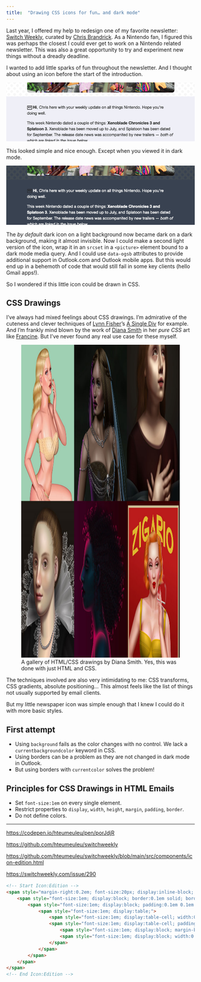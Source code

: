 ```yaml
---
title:  "Drawing CSS icons for fun… and dark mode"
---
```


Last year, I offered my help to redesign one of my favorite newsletter: [Switch Weekly](https://switchweekly.com/), curated by [Chris Brandrick](https://mastodon.social/@brandrick). As a Nintendo fan, I figured this was perhaps the closest I could ever get to work on a Nintendo related newsletter. This was also a great opportunity to try and experiment new things without a dreadly deadline.

I wanted to add little sparks of fun throughout the newsletter. And I thought about using an icon before the start of the introduction.

![A screenshot of the newsletter intro with a newspaper icon right before the text.](/uploads/2023/02/switch-weekly-icon.png)

This looked simple and nice enough. Except when you viewed it in dark mode.

![The same screenshot as before but now in dark mode. The dark outlined icon is now dark on a dark background.](/uploads/2023/02/switch-weekly-icon-buggy.png)

The *by default* dark icon on a light background now became dark on a dark background, making it almost invisible. Now I could make a second light version of the icon, wrap it in an `srcset` in a `<picture>` element bound to a dark mode media query. And I could use `data-ogsb` attributes to provide additional support in Outlook.com and Outlook mobile apps. But this would end up in a behemoth of code that would still fail in some key clients (hello Gmail apps!).

So I wondered if this little icon could be drawn in CSS.

## CSS Drawings

I’ve always had mixed feelings about CSS drawings. I’m admirative of the cuteness and clever techniques of [Lynn Fisher](https://lynnandtonic.com/)’s [A Single Div](https://a.singlediv.com/) for example. And I’m frankly mind blown by the work of [Diana Smith](https://diana-adrianne.com/) in her *pure CSS* art like [Francine](https://diana-adrianne.com/purecss-francine/). But I’ve never found any real use case for these myself.

<figure class="figure">
<a href="https://diana-adrianne.com/#portfolio"><img src="/uploads/2023/02/diana-smith-css-art.jpg" alt="" width="1253" height="835" /></a>
<figcaption>A gallery of HTML/CSS drawings by Diana Smith. Yes, this was done with just HTML and CSS.</figcaption>
</figure>

The techniques involved are also very intimidating to me: CSS transforms, CSS gradients, absolute positioning… This almost feels like the list of things not usually supported by email clients.

But my little newspaper icon was simple enough that I knew I could do it with more basic styles.

## First attempt

* Using `background` fails as the color changes with no control. We lack a `currentbackgroundcolor` keyword in CSS.
* Using borders can be a problem as they are not changed in dark mode in Outlook.
* But using borders with `currentcolor` solves the problem!


## Principles for CSS Drawings in HTML Emails

* Set `font-size:1em` on every single element.
* Restrict properties to `display`, `width`, `height`, `margin`, `padding`, `border`.
* Do not define colors.

---

https://codepen.io/hteumeuleu/pen/porJdjR

https://github.com/hteumeuleu/switchweekly

https://github.com/hteumeuleu/switchweekly/blob/main/src/components/icon-edition.html

https://switchweekly.com/issue/290

```html
<!-- Start Icon:Edition -->
<span style="margin-right:0.2em; font-size:20px; display:inline-block; vertical-align:middle;" role="presentation">
	<span style="font-size:1em; display:block; border:0.1em solid; border-radius:0 0 0.1em 0.1em; pointer-events:none;">
		<span style="font-size:1em; display:block; padding:0.1em 0.1em 0.25em;">
			<span style="font-size:1em; display:table;">
				<span style="font-size:1em; display:table-cell; width:0.2em; border-bottom:0.25em solid;"></span>
				<span style="font-size:1em; display:table-cell; padding-left:0.05em;">
					<span style="font-size:1em; display:block; margin-bottom:0.05em; width:0.35em; border-bottom:0.1em solid;"></span>
					<span style="font-size:1em; display:block; width:0.35em; border-bottom:0.1em solid;"></span>
				</span>
			</span>
		</span>
	</span>
</span>
<!-- End Icon:Edition -->

```